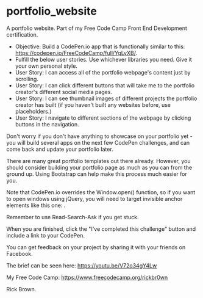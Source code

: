 # portfolio_website
A portfolio website. Part of my Free Code Camp Front End Development certification.


  + Objective: Build a CodePen.io app that is functionally similar to this: https://codepen.io/FreeCodeCamp/full/YqLyXB/.
  + Fulfill the below user stories. Use whichever libraries you need. Give it your own personal style.
  + User Story: I can access all of the portfolio webpage's content just by scrolling.
  + User Story: I can click different buttons that will take me to the portfolio creator's different social media pages.
  + User Story: I can see thumbnail images of different projects the portfolio creator has built (if you haven't built any websites before, use placeholders.)
  +  User Story: I navigate to different sections of the webpage by clicking buttons in the navigation.

Don't worry if you don't have anything to showcase on your portfolio yet - you will build several apps on the next few CodePen challenges, and can come back and update your portfolio later.

There are many great portfolio templates out there already. However, you should consider building your portfolio page as much as you can from the ground up. Using Bootstrap can help make this process much easier for you.

Note that CodePen.io overrides the Window.open() function, so if you want to open windows using jQuery, you will need to target invisible anchor elements like this one: <a target='_blank'>.

Remember to use Read-Search-Ask if you get stuck.

When you are finished, click the "I've completed this challenge" button and include a link to your CodePen.

You can get feedback on your project by sharing it with your friends on Facebook.

The brief can be seen here: https://youtu.be/V72o34gY4Lw

My Free Code Camp: https://www.freecodecamp.org/rickbr0wn

Rick Brown.

